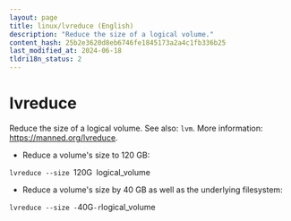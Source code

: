 ```yaml
---
layout: page
title: linux/lvreduce (English)
description: "Reduce the size of a logical volume."
content_hash: 25b2e3620d8eb6746fe1845173a2a4c1fb336b25
last_modified_at: 2024-06-18
tldri18n_status: 2
---
```

# lvreduce

Reduce the size of a logical volume.
See also: `lvm`.
More information: <https://manned.org/lvreduce>.

- Reduce a volume's size to 120 GB:

`lvreduce --size `<span class="tldr-var badge badge-pill bg-dark-lm bg-white-dm text-white-lm text-dark-dm font-weight-bold">120G</span>` `<span class="tldr-var badge badge-pill bg-dark-lm bg-white-dm text-white-lm text-dark-dm font-weight-bold">logical_volume</span>

- Reduce a volume's size by 40 GB as well as the underlying filesystem:

`lvreduce --size -`<span class="tldr-var badge badge-pill bg-dark-lm bg-white-dm text-white-lm text-dark-dm font-weight-bold">40G</span>` -r `<span class="tldr-var badge badge-pill bg-dark-lm bg-white-dm text-white-lm text-dark-dm font-weight-bold">logical_volume</span>
